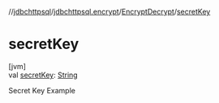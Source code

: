 //[jdbchttpsql](../../../index.md)/[jdbchttpsql.encrypt](../index.md)/[EncryptDecrypt](index.md)/[secretKey](secret-key.md)

# secretKey

[jvm]\
val [secretKey](secret-key.md): [String](https://kotlinlang.org/api/latest/jvm/stdlib/kotlin/-string/index.html)

Secret Key Example
